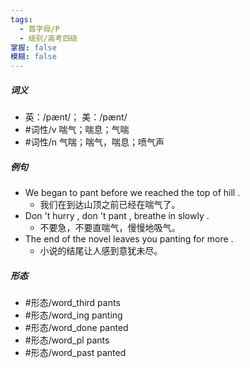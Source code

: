 ```yaml
---
tags:
  - 首字母/P
  - 级别/高考四级
掌握: false
模糊: false
---
```

##### 词义
- 英：/pænt/； 美：/pænt/
- #词性/v  喘气；喘息；气喘
- #词性/n  气喘；喘气，喘息；喷气声
##### 例句
- We began to pant before we reached the top of hill .
	- 我们在到达山顶之前已经在喘气了。
- Don 't hurry , don 't pant , breathe in slowly .
	- 不要急，不要直喘气，慢慢地吸气。
- The end of the novel leaves you panting for more .
	- 小说的结尾让人感到意犹未尽。
##### 形态
- #形态/word_third pants
- #形态/word_ing panting
- #形态/word_done panted
- #形态/word_pl pants
- #形态/word_past panted
